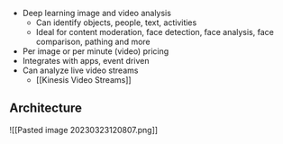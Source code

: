 
- Deep learning image and video analysis
	- Can identify objects, people, text, activities
	- Ideal for content moderation, face detection, face analysis, face comparison, pathing and more
- Per image or per minute (video) pricing
- Integrates with apps, event driven
- Can analyze live video streams
	- [[Kinesis Video Streams]]

## Architecture

![[Pasted image 20230323120807.png]]